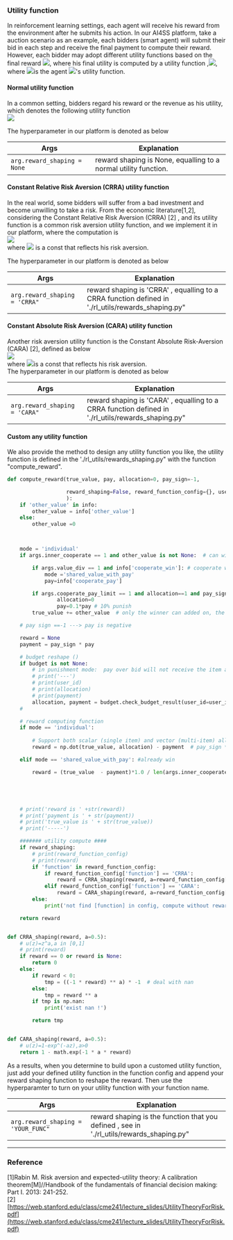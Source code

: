 ### Utility function

In reinforcement learning settings, each agent will receive his reward from the environment after he submits his action. In our AI4SS platform, take a auction scenario as an example, each bidders (smart agent) will submit their bid in each step and receive the final payment to compute their reward. However, each bidder may adopt different utility functions based on the final reward ![](https://intranetproxy.alipay.com/skylark/lark/__latex/9630bf6b3095d2c7abc2f420cb10a3f6.svg#card=math&code=r_i%20&id=p7gMy), where his final utility is computed by a utility function ,![](https://intranetproxy.alipay.com/skylark/lark/__latex/c7fc4177f24d4f9e69b46b5e287aefb1.svg#card=math&code=u_i%3DU_i%28r_i%29&id=ufMBu), where ![](https://intranetproxy.alipay.com/skylark/lark/__latex/202a4da434d9cdf3093143fe0622cdcc.svg#card=math&code=U_i&id=yr2Vm)is the agent ![](https://intranetproxy.alipay.com/skylark/lark/__latex/2443fbcfeb7e85e1d62b6f5e4f27207e.svg#card=math&code=i&id=bQPBg)'s utility function.



#### Normal utility function 
In a common setting, bidders regard his reward or the revenue as his utility, which denotes the following utility function <br />![](https://intranetproxy.alipay.com/skylark/lark/__latex/7147c78c70e7a541fefb4b8e41ec4de1.svg#card=math&code=U_i%28r_i%29%20%3DU%28r_i%29%3Dr_i&id=eWAcV)

The hyperparameter in our platform is denoted as below 

| **Args** | **Explanation** |
| --- | --- |
| `arg.reward_shaping   = None ` | reward shaping is None, equalling to a normal utility function.  |

#### 
#### Constant Relative Risk Aversion (CRRA) utility function
In the real world, some bidders will suffer from a bad investment and become unwilling to take a risk. From the economic literature[1,2], considering the Constant Relative Risk Aversion (CRRA) [2] , and its utility function is a common risk aversion utility function, and we implement it in our platform, where the computation is <br />![](https://intranetproxy.alipay.com/skylark/lark/__latex/301446e6a854488ff386ad1d85b0b400.svg#card=math&code=U_%7BCRRA%7D%20%28r_i%29%3D%20r_i%5E%7B%5Cgamma%7D%20&id=z985F) <br />where ![](https://intranetproxy.alipay.com/skylark/lark/__latex/4aa418d6f0b6fbada90489b4374752e5.svg#card=math&code=%5Cgamma&id=uNUu1) is a const that reflects his risk aversion.

The hyperparameter in our platform is denoted as below 

| **Args** | **Explanation** |
| --- | --- |
| `arg.reward_shaping   = 'CRRA" ` | reward shaping is 'CRRA' , equalling to a CRRA function defined in './rl_utils/rewards_shaping.py" |

#### 
#### Constant Absolute Risk Aversion (CARA) utility function
Another risk aversion utility function is the  Constant Absolute Risk-Aversion (CARA) [2], defined as below <br />![](https://intranetproxy.alipay.com/skylark/lark/__latex/72da826a5ace5bcdb00891c61cb80222.svg#card=math&code=U_%7BCARA%7D%28r_i%29%3D1-e%5E%7B-r_i%20z%7D&id=oBwE8)<br />where ![](https://intranetproxy.alipay.com/skylark/lark/__latex/02bab26178a0cd05dae15ad487830237.svg#card=math&code=z&id=ilcXn)is a const that reflects his risk aversion.<br />The hyperparameter in our platform is denoted as below 

| **Args** | **Explanation** |
| --- | --- |
| `arg.reward_shaping   = 'CARA" ` | reward shaping is 'CARA' , equalling to a CRRA function defined in './rl_utils/rewards_shaping.py" |


#### Custom any utility function 

We also provide the method to design any utility function you like, the utility function is defined in the './rl_utils/rewards_shaping.py" with the function "compute_reward ".

```python
def compute_reward(true_value, pay, allocation=0, pay_sign=-1,

                   reward_shaping=False, reward_function_config={}, user_id=None, budget=None, args=None, info=None
                   ):
    if 'other_value' in info:
        other_value = info['other_value']
    else:
        other_value =0



    mode = 'individual'
    if args.inner_cooperate == 1 and other_value is not None:  # can witness other bidder value:

        if args.value_div == 1 and info['cooperate_win']: # cooperate win | other wise allocation =0
            mode ='shared_value_with_pay'
            pay=info['cooperate_pay']

        if args.cooperate_pay_limit == 1 and allocation==1 and pay_sign * pay > true_value:  # win and exceed the pay limit
                allocation=0
                pay=0.1*pay # 10% punish
        true_value += other_value  # only the winner can added on, the rest allocation is 0 thus no influence

    # pay sign ==-1 ---> pay is negative

    reward = None
    payment = pay_sign * pay

    # budget reshape ()
    if budget is not None:
        # in punishment mode:  pay over bid will not receive the item and receive a punishment
        # print('---')
        # print(user_id)
        # print(allocation)
        # print(payment)
        allocation, payment = budget.check_budget_result(user_id=user_id, allocation=allocation, payment=payment)
    #

    # reward computing function
    if mode == 'individual':
        
        # Support both scalar (single item) and vector (multi-item) allocation
        reward = np.dot(true_value, allocation) - payment  # pay_sign * pay 

    elif mode == 'shared_value_with_pay': #already win

        reward = (true_value  - payment)*1.0 / len(args.inner_cooperate_id)   # shared value - shared payment





    # print('reward is ' +str(reward))
    # print('payment is ' + str(payment))
    # print('true_value is ' + str(true_value))
    # print('-----')

    ####### utility compute ####
    if reward_shaping:
        # print(reward_function_config)
        # print(reward)
        if 'function' in reward_function_config:
            if reward_function_config['function'] == 'CRRA':
                reward = CRRA_shaping(reward, a=reward_function_config['a'])
            elif reward_function_config['function'] == 'CARA':
                reward = CARA_shaping(reward, a=reward_function_config['a'])
        else:
            print('not find [function] in config, compute without reward shaping')

    return reward


def CRRA_shaping(reward, a=0.5):
    # u(z)=z^a,a in [0,1]
    # print(reward)
    if reward == 0 or reward is None:
        return 0
    else:
        if reward < 0:
            tmp = ((-1 * reward) ** a) * -1  # deal with nan
        else:
            tmp = reward ** a
        if tmp is np.nan:
            print('exist nan !')

        return tmp


def CARA_shaping(reward, a=0.5):
    # u(z)=1-exp^(-az),a>0
    return 1 - math.exp(-1 * a * reward)

```

As a results, when you determine to build upon a customed utility function, just add your defined utility function in the function config and append your reward shaping function to reshape the reward. Then use the hyperparamter to turn on your utility function with your function name. 

| **Args** | **Explanation** |
| --- | --- |
| `arg.reward_shaping   = 'YOUR_FUNC" ` | reward shaping is the function that you defined , see in  './rl_utils/rewards_shaping.py" |



---

### Reference
[1]Rabin M. Risk aversion and expected-utility theory: A calibration theorem[M]//Handbook of the fundamentals of financial decision making: Part I. 2013: 241-252.<br />[2] [https://web.stanford.edu/class/cme241/lecture_slides/UtilityTheoryForRisk.pdf](https://web.stanford.edu/class/cme241/lecture_slides/UtilityTheoryForRisk.pdf)

